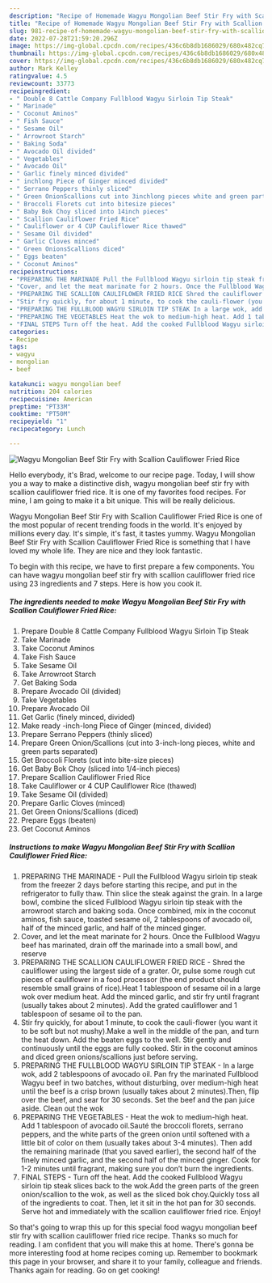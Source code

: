```yaml
---
description: "Recipe of Homemade Wagyu Mongolian Beef Stir Fry with Scallion Cauliflower Fried Rice"
title: "Recipe of Homemade Wagyu Mongolian Beef Stir Fry with Scallion Cauliflower Fried Rice"
slug: 981-recipe-of-homemade-wagyu-mongolian-beef-stir-fry-with-scallion-cauliflower-fried-rice
date: 2022-07-28T21:59:20.296Z
image: https://img-global.cpcdn.com/recipes/436c6b8db1686029/680x482cq70/wagyu-mongolian-beef-stir-fry-with-scallion-cauliflower-fried-rice-recipe-main-photo.jpg
thumbnail: https://img-global.cpcdn.com/recipes/436c6b8db1686029/680x482cq70/wagyu-mongolian-beef-stir-fry-with-scallion-cauliflower-fried-rice-recipe-main-photo.jpg
cover: https://img-global.cpcdn.com/recipes/436c6b8db1686029/680x482cq70/wagyu-mongolian-beef-stir-fry-with-scallion-cauliflower-fried-rice-recipe-main-photo.jpg
author: Mark Kelley
ratingvalue: 4.5
reviewcount: 33773
recipeingredient:
- " Double 8 Cattle Company Fullblood Wagyu Sirloin Tip Steak"
- " Marinade"
- " Coconut Aminos"
- " Fish Sauce"
- " Sesame Oil"
- " Arrowroot Starch"
- " Baking Soda"
- " Avocado Oil divided"
- " Vegetables"
- " Avocado Oil"
- " Garlic finely minced divided"
- " inchlong Piece of Ginger minced divided"
- " Serrano Peppers thinly sliced"
- " Green OnionScallions cut into 3inchlong pieces white and green parts separated"
- " Broccoli Florets cut into bitesize pieces"
- " Baby Bok Choy sliced into 14inch pieces"
- " Scallion Cauliflower Fried Rice"
- " Cauliflower or 4 CUP Cauliflower Rice thawed"
- " Sesame Oil divided"
- " Garlic Cloves minced"
- " Green OnionsScallions diced"
- " Eggs beaten"
- " Coconut Aminos"
recipeinstructions:
- "PREPARING THE MARINADE Pull the Fullblood Wagyu sirloin tip steak from the freezer 2 days before starting this recipe, and put in the refrigerator to fully thaw. Thin slice the steak against the grain. In a large bowl, combine the sliced Fullblood Wagyu sirloin tip steak with the arrowroot starch and baking soda. Once combined, mix in the coconut aminos, fish sauce, toasted sesame oil, 2 tablespoons of avocado oil, half of the minced garlic, and half of the minced ginger."
- "Cover, and let the meat marinate for 2 hours. Once the Fullblood Wagyu beef has marinated, drain off the marinade into a small bowl, and reserve"
- "PREPARING THE SCALLION CAULIFLOWER FRIED RICE Shred the cauliflower using the largest side of a grater. Or, pulse some rough cut pieces of cauliflower in a food processor (the end product should resemble small grains of rice).Heat 1 tablespoon of sesame oil in a large wok over medium heat. Add the minced garlic, and stir fry until fragrant (usually takes about 2 minutes). Add the grated cauliflower and 1 tablespoon of sesame oil to the pan."
- "Stir fry quickly, for about 1 minute, to cook the cauli-flower (you want it to be soft but not mushy).Make a well in the middle of the pan, and turn the heat down. Add the beaten eggs to the well. Stir gently and continuously until the eggs are fully cooked. Stir in the coconut aminos and diced green onions/scallions just before serving."
- "PREPARING THE FULLBLOOD WAGYU SIRLOIN TIP STEAK In a large wok, add 2 tablespoons of avocado oil. Pan fry the marinated Fullblood Wagyu beef in two batches, without disturbing, over medium-high heat until the beef is a crisp brown (usually takes about 2 minutes).Then, flip over the beef, and sear for 30 seconds. Set the beef and the pan juice aside. Clean out the wok"
- "PREPARING THE VEGETABLES Heat the wok to medium-high heat. Add 1 tablespoon of avocado oil.Sauté the broccoli florets, serrano peppers, and the white parts of the green onion until softened with a little bit of color on them (usually takes about 3-4 minutes). Then add the remaining marinade (that you saved earlier), the second half of the finely minced garlic, and the second half of the minced ginger. Cook for 1-2 minutes until fragrant, making sure you don’t burn the ingredients."
- "FINAL STEPS Turn off the heat. Add the cooked Fullblood Wagyu sirloin tip steak slices back to the wok.Add the green parts of the green onion/scallion to the wok, as well as the sliced bok choy.Quickly toss all of the ingredients to coat. Then, let it sit in the hot pan for 30 seconds. Serve hot and immediately with the scallion cauliflower fried rice. Enjoy!"
categories:
- Recipe
tags:
- wagyu
- mongolian
- beef

katakunci: wagyu mongolian beef 
nutrition: 204 calories
recipecuisine: American
preptime: "PT33M"
cooktime: "PT50M"
recipeyield: "1"
recipecategory: Lunch

---
```



![Wagyu Mongolian Beef Stir Fry with Scallion Cauliflower Fried Rice](https://img-global.cpcdn.com/recipes/436c6b8db1686029/680x482cq70/wagyu-mongolian-beef-stir-fry-with-scallion-cauliflower-fried-rice-recipe-main-photo.jpg)

Hello everybody, it's Brad, welcome to our recipe page. Today, I will show you a way to make a distinctive dish, wagyu mongolian beef stir fry with scallion cauliflower fried rice. It is one of my favorites food recipes. For mine, I am going to make it a bit unique. This will be really delicious.

Wagyu Mongolian Beef Stir Fry with Scallion Cauliflower Fried Rice is one of the most popular of recent trending foods in the world. It's enjoyed by millions every day. It's simple, it's fast, it tastes yummy. Wagyu Mongolian Beef Stir Fry with Scallion Cauliflower Fried Rice is something that I have loved my whole life. They are nice and they look fantastic.




To begin with this recipe, we have to first prepare a few components. You can have wagyu mongolian beef stir fry with scallion cauliflower fried rice using 23 ingredients and 7 steps. Here is how you cook it.

<!--inarticleads1-->

##### The ingredients needed to make Wagyu Mongolian Beef Stir Fry with Scallion Cauliflower Fried Rice:

1. Prepare  Double 8 Cattle Company Fullblood Wagyu Sirloin Tip Steak
1. Take  Marinade
1. Take  Coconut Aminos
1. Take  Fish Sauce
1. Take  Sesame Oil
1. Take  Arrowroot Starch
1. Get  Baking Soda
1. Prepare  Avocado Oil (divided)
1. Take  Vegetables
1. Prepare  Avocado Oil
1. Get  Garlic (finely minced, divided)
1. Make ready  -inch-long Piece of Ginger (minced, divided)
1. Prepare  Serrano Peppers (thinly sliced)
1. Prepare  Green Onion/Scallions (cut into 3-inch-long pieces, white and green parts separated)
1. Get  Broccoli Florets (cut into bite-size pieces)
1. Get  Baby Bok Choy (sliced into 1/4-inch pieces)
1. Prepare  Scallion Cauliflower Fried Rice
1. Take  Cauliflower or 4 CUP Cauliflower Rice (thawed)
1. Take  Sesame Oil (divided)
1. Prepare  Garlic Cloves (minced)
1. Get  Green Onions/Scallions (diced)
1. Prepare  Eggs (beaten)
1. Get  Coconut Aminos




<!--inarticleads2-->

##### Instructions to make Wagyu Mongolian Beef Stir Fry with Scallion Cauliflower Fried Rice:

1. PREPARING THE MARINADE - Pull the Fullblood Wagyu sirloin tip steak from the freezer 2 days before starting this recipe, and put in the refrigerator to fully thaw. Thin slice the steak against the grain. In a large bowl, combine the sliced Fullblood Wagyu sirloin tip steak with the arrowroot starch and baking soda. Once combined, mix in the coconut aminos, fish sauce, toasted sesame oil, 2 tablespoons of avocado oil, half of the minced garlic, and half of the minced ginger.
1. Cover, and let the meat marinate for 2 hours. Once the Fullblood Wagyu beef has marinated, drain off the marinade into a small bowl, and reserve
1. PREPARING THE SCALLION CAULIFLOWER FRIED RICE - Shred the cauliflower using the largest side of a grater. Or, pulse some rough cut pieces of cauliflower in a food processor (the end product should resemble small grains of rice).Heat 1 tablespoon of sesame oil in a large wok over medium heat. Add the minced garlic, and stir fry until fragrant (usually takes about 2 minutes). Add the grated cauliflower and 1 tablespoon of sesame oil to the pan.
1. Stir fry quickly, for about 1 minute, to cook the cauli-flower (you want it to be soft but not mushy).Make a well in the middle of the pan, and turn the heat down. Add the beaten eggs to the well. Stir gently and continuously until the eggs are fully cooked. Stir in the coconut aminos and diced green onions/scallions just before serving.
1. PREPARING THE FULLBLOOD WAGYU SIRLOIN TIP STEAK - In a large wok, add 2 tablespoons of avocado oil. Pan fry the marinated Fullblood Wagyu beef in two batches, without disturbing, over medium-high heat until the beef is a crisp brown (usually takes about 2 minutes).Then, flip over the beef, and sear for 30 seconds. Set the beef and the pan juice aside. Clean out the wok
1. PREPARING THE VEGETABLES - Heat the wok to medium-high heat. Add 1 tablespoon of avocado oil.Sauté the broccoli florets, serrano peppers, and the white parts of the green onion until softened with a little bit of color on them (usually takes about 3-4 minutes). Then add the remaining marinade (that you saved earlier), the second half of the finely minced garlic, and the second half of the minced ginger. Cook for 1-2 minutes until fragrant, making sure you don’t burn the ingredients.
1. FINAL STEPS - Turn off the heat. Add the cooked Fullblood Wagyu sirloin tip steak slices back to the wok.Add the green parts of the green onion/scallion to the wok, as well as the sliced bok choy.Quickly toss all of the ingredients to coat. Then, let it sit in the hot pan for 30 seconds. Serve hot and immediately with the scallion cauliflower fried rice. Enjoy!




So that's going to wrap this up for this special food wagyu mongolian beef stir fry with scallion cauliflower fried rice recipe. Thanks so much for reading. I am confident that you will make this at home. There's gonna be more interesting food at home recipes coming up. Remember to bookmark this page in your browser, and share it to your family, colleague and friends. Thanks again for reading. Go on get cooking!
